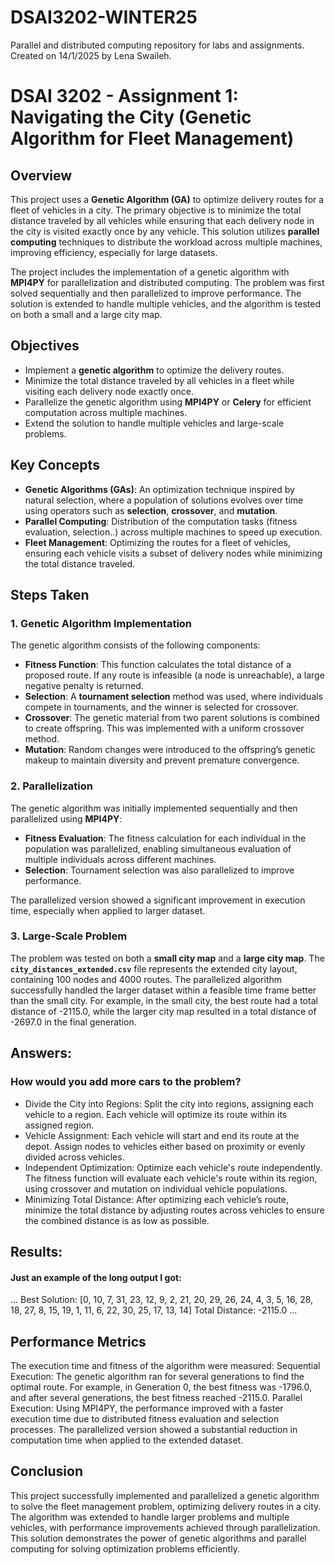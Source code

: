 # DSAI3202-WINTER25
Parallel and distributed computing repository for labs and assignments. Created on 14/1/2025 by Lena Swaileh.


# DSAI 3202 - Assignment 1: Navigating the City (Genetic Algorithm for Fleet Management)

## Overview
This project uses a **Genetic Algorithm (GA)** to optimize delivery routes for a fleet of vehicles in a city. The primary objective is to minimize the total distance traveled by all vehicles while ensuring that each delivery node in the city is visited exactly once by any vehicle. This solution utilizes **parallel computing** techniques to distribute the workload across multiple machines, improving efficiency, especially for large datasets.

The project includes the implementation of a genetic algorithm with **MPI4PY** for parallelization and distributed computing. The problem was first solved sequentially and then parallelized to improve performance. The solution is extended to handle multiple vehicles, and the algorithm is tested on both a small and a large city map.

## Objectives
- Implement a **genetic algorithm** to optimize the delivery routes.
- Minimize the total distance traveled by all vehicles in a fleet while visiting each delivery node exactly once.
- Parallelize the genetic algorithm using **MPI4PY** or **Celery** for efficient computation across multiple machines.
- Extend the solution to handle multiple vehicles and large-scale problems.

## Key Concepts
- **Genetic Algorithms (GAs)**: An optimization technique inspired by natural selection, where a population of solutions evolves over time using operators such as **selection**, **crossover**, and **mutation**.
- **Parallel Computing**: Distribution of the computation tasks (fitness evaluation, selection..) across multiple machines to speed up execution.
- **Fleet Management**: Optimizing the routes for a fleet of vehicles, ensuring each vehicle visits a subset of delivery nodes while minimizing the total distance traveled.

## Steps Taken
### 1. Genetic Algorithm Implementation
The genetic algorithm consists of the following components:
- **Fitness Function**: This function calculates the total distance of a proposed route. If any route is infeasible (a node is unreachable), a large negative penalty is returned.
- **Selection**: A **tournament selection** method was used, where individuals compete in tournaments, and the winner is selected for crossover.
- **Crossover**: The genetic material from two parent solutions is combined to create offspring. This was implemented with a uniform crossover method.
- **Mutation**: Random changes were introduced to the offspring’s genetic makeup to maintain diversity and prevent premature convergence.

### 2. Parallelization
The genetic algorithm was initially implemented sequentially and then parallelized using **MPI4PY**:
- **Fitness Evaluation**: The fitness calculation for each individual in the population was parallelized, enabling simultaneous evaluation of multiple individuals across different machines.
- **Selection**: Tournament selection was also parallelized to improve performance.

The parallelized version showed a significant improvement in execution time, especially when applied to larger dataset.

### 3. Large-Scale Problem
The problem was tested on both a **small city map** and a **large city map**. The **`city_distances_extended.csv`** file represents the extended city layout, containing 100 nodes and 4000 routes. The parallelized algorithm successfully handled the larger dataset within a feasible time frame better than the small city.
For example, in the small city, the best route had a total distance of -2115.0, while the larger city map resulted in a total distance of -2697.0 in the final generation.

## Answers:
### How would you add more cars to the problem?
- Divide the City into Regions: Split the city into regions, assigning each vehicle to a region. Each vehicle will optimize its route within its assigned region.
- Vehicle Assignment: Each vehicle will start and end its route at the depot. Assign nodes to vehicles either based on proximity or evenly divided across vehicles.
- Independent Optimization: Optimize each vehicle's route independently. The fitness function will evaluate each vehicle's route within its region, using crossover and mutation on individual vehicle populations.
- Minimizing Total Distance: After optimizing each vehicle’s route, minimize the total distance by adjusting routes across vehicles to ensure the combined distance is as low as possible.

## Results:
#### Just an example of the long output I got:
...
Best Solution: [0, 10, 7, 31, 23, 12, 9, 2, 21, 20, 29, 26, 24, 4, 3, 5, 16, 28, 18, 27, 8, 15, 19, 1, 11, 6, 22, 30, 25, 17, 13, 14]
Total Distance: -2115.0
...

## Performance Metrics
The execution time and fitness of the algorithm were measured:
Sequential Execution: The genetic algorithm ran for several generations to find the optimal route. For example, in Generation 0, the best fitness was -1796.0, and after several generations, the best fitness reached -2115.0.
Parallel Execution: Using MPI4PY, the performance improved with a faster execution time due to distributed fitness evaluation and selection processes. The parallelized version showed a substantial reduction in computation time when applied to the extended dataset.

## Conclusion
This project successfully implemented and parallelized a genetic algorithm to solve the fleet management problem, optimizing delivery routes in a city. The algorithm was extended to handle larger problems and multiple vehicles, with performance improvements achieved through parallelization. This solution demonstrates the power of genetic algorithms and parallel computing for solving optimization problems efficiently.

